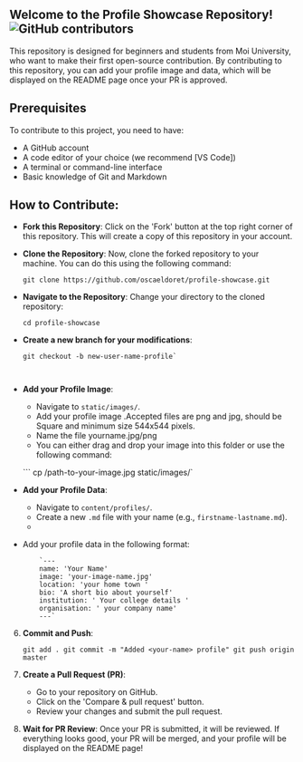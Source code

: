 ## Welcome to the Profile Showcase Repository! <img alt="GitHub contributors" src="https://img.shields.io/github/contributors/oscaeldoret/test-demo?style=social&logo=github&logoColor=orange">

This repository is designed for beginners and students from Moi University, who want to make their first open-source contribution. By contributing to this repository, you can add your profile image and data, which will be displayed on the README page once your PR is approved.

## Prerequisites

To contribute to this project, you need to have:

- A GitHub account
- A code editor of your choice (we recommend [VS Code])
- A terminal or command-line interface
- Basic knowledge of Git and Markdown


## How to Contribute:

 - **Fork this Repository**: Click on the 'Fork' button at the top right corner of this repository. This will create a copy of this repository in your account.

 - **Clone the Repository**: Now, clone the forked repository to your machine. You can do this using the following command:
   ```
   git clone https://github.com/oscaeldoret/profile-showcase.git

-  **Navigate to the Repository**: Change your directory to the cloned repository:
    
    ```
    cd profile-showcase 

- **Create a new branch for your modifications**:
   ```
   git checkout -b new-user-name-profile`  

    
 -  **Add your Profile Image**:
    
    -   Navigate to `static/images/`.
    -   Add your profile image .Accepted files are png and jpg, should be Square and minimum size 544x544 pixels.
    - Name the file yourname.jpg/png
    -   You can either drag and drop your image into this folder or use the following command:
        
    ``` cp /path-to-your-image.jpg static/images/` 
        
 -  **Add your Profile Data**:
    
    -   Navigate to `content/profiles/`.
    -   Create a new `.md` file with your name (e.g., `firstname-lastname.md`).
    -   

 - Add your profile data in the following format:
          
           
           `---
           name: 'Your Name'
           image: 'your-image-name.jpg'
           location: 'your home town ' 
           bio: 'A short bio about yourself'
           institution: ' Your college details '
           organisation: ' your company name'
           ---`

        
6.  **Commit and Push**:
    

    
    `git add .
    git commit -m "Added <your-name> profile"
    git push origin master` 
    
7.  **Create a Pull Request (PR)**:
    
    -   Go to your repository on GitHub.
    -   Click on the 'Compare & pull request' button.
    -   Review your changes and submit the pull request.
    
    
    
8.  **Wait for PR Review**: Once your PR is submitted, it will be reviewed. If everything looks good, your PR will be merged, and your profile will be displayed on the README page!
